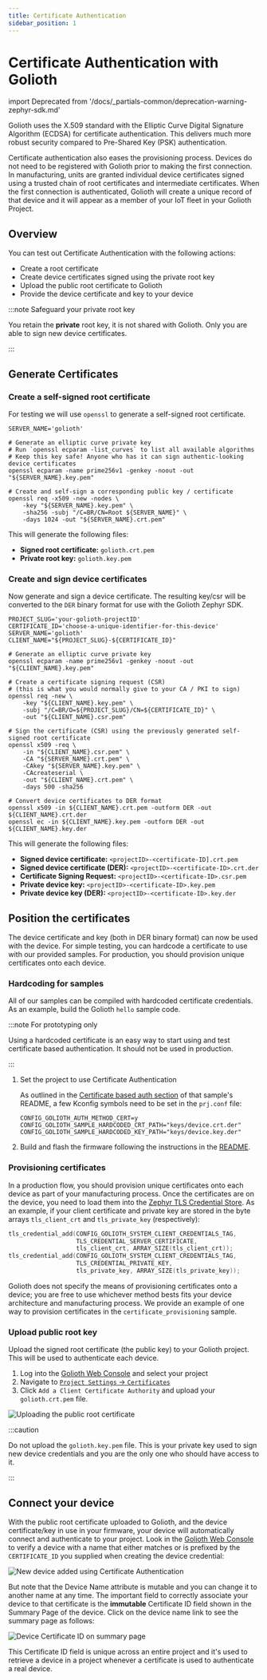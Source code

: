 ```yaml
---
title: Certificate Authentication
sidebar_position: 1
---
```


# Certificate Authentication with Golioth

import Deprecated from '/docs/_partials-common/deprecation-warning-zephyr-sdk.md'

<Deprecated/>

Golioth uses the X.509 standard with the Elliptic Curve Digital Signature
Algorithm (ECDSA) for certificate authentication. This delivers much more
robust security compared to Pre-Shared Key (PSK) authentication.

Certificate authentication also eases the provisioning process. Devices do not
need to be registered with Golioth prior to making the first connection. In
manufacturing, units are granted individual device certificates signed using a
trusted chain of root certificates and intermediate certificates. When the first
connection is authenticated, Golioth will create a unique record of that device
and it will appear as a member of your IoT fleet in your Golioth Project.

## Overview

You can test out Certificate Authentication with the following actions:

* Create a root certificate
* Create device certificates signed using the private root key
* Upload the public root certificate to Golioth
* Provide the device certificate and key to your device

:::note Safeguard your private root key

You retain the **private** root key, it is not shared with Golioth. Only you are
able to sign new device certificates.

:::

## Generate Certificates

### Create a self-signed root certificate

For testing we will use `openssl` to generate a self-signed root certificate.

```shell
SERVER_NAME='golioth'

# Generate an elliptic curve private key
# Run `openssl ecparam -list_curves` to list all available algorithms
# Keep this key safe! Anyone who has it can sign authentic-looking device certificates
openssl ecparam -name prime256v1 -genkey -noout -out "${SERVER_NAME}.key.pem"

# Create and self-sign a corresponding public key / certificate
openssl req -x509 -new -nodes \
    -key "${SERVER_NAME}.key.pem" \
    -sha256 -subj "/C=BR/CN=Root ${SERVER_NAME}" \
    -days 1024 -out "${SERVER_NAME}.crt.pem"
```

This will generate the following files:

* **Signed root certificate:** `golioth.crt.pem`
* **Private root key:** `golioth.key.pem`

### Create and sign device certificates

Now generate and sign a device certificate. The resulting key/csr will be
converted to the `DER` binary format for use with the Golioth Zephyr SDK.

```shell
PROJECT_SLUG='your-golioth-projectID'
CERTIFICATE_ID='choose-a-unique-identifier-for-this-device'
SERVER_NAME='golioth'
CLIENT_NAME="${PROJECT_SLUG}-${CERTIFICATE_ID}"

# Generate an elliptic curve private key
openssl ecparam -name prime256v1 -genkey -noout -out "${CLIENT_NAME}.key.pem"

# Create a certificate signing request (CSR)
# (this is what you would normally give to your CA / PKI to sign)
openssl req -new \
    -key "${CLIENT_NAME}.key.pem" \
    -subj "/C=BR/O=${PROJECT_SLUG}/CN=${CERTIFICATE_ID}" \
    -out "${CLIENT_NAME}.csr.pem"

# Sign the certificate (CSR) using the previously generated self-signed root certificate
openssl x509 -req \
    -in "${CLIENT_NAME}.csr.pem" \
    -CA "${SERVER_NAME}.crt.pem" \
    -CAkey "${SERVER_NAME}.key.pem" \
    -CAcreateserial \
    -out "${CLIENT_NAME}.crt.pem" \
    -days 500 -sha256

# Convert device certificates to DER format
openssl x509 -in ${CLIENT_NAME}.crt.pem -outform DER -out ${CLIENT_NAME}.crt.der
openssl ec -in ${CLIENT_NAME}.key.pem -outform DER -out ${CLIENT_NAME}.key.der
```

This will generate the following files:

* **Signed device certificate:** `<projectID>-<certificate-ID].crt.pem`
* **Signed device certificate (DER):** `<projectID>-<certificate-ID>.crt.der`
* **Certificate Signing Request:** `<projectID>-<certificate-ID>.csr.pem`
* **Private device key:** `<projectID>-<certificate-ID>.key.pem`
* **Private device key (DER):** `<projectID>-<certificate-ID>.key.der`

## Position the certificates

The device certificate and key (both in DER binary format) can now be used with
the device. For simple testing, you can hardcode a certificate to use with our
provided samples. For production, you should provision unique certificates onto each
device.

### Hardcoding for samples

All of our samples can be compiled with hardcoded certificate credentials. As an
example, build the Golioth `hello` sample code.

:::note For prototyping only

Using a hardcoded certificate is an easy way to start using and test
certificate based authentication. It should not be used in production.

:::

1. Set the project to use Certificate Authentication

    As outlined in the [Certificate based auth
    section](https://github.com/golioth/golioth-zephyr-sdk/tree/main/samples/hello#certificate-based-auth)
    of that sample's README, a few Kconfig symbols need to be set in the
    `prj.conf` file:

    ```
    CONFIG_GOLIOTH_AUTH_METHOD_CERT=y
    CONFIG_GOLIOTH_SAMPLE_HARDCODED_CRT_PATH="keys/device.crt.der"
    CONFIG_GOLIOTH_SAMPLE_HARDCODED_KEY_PATH="keys/device.key.der"
    ```
2. Build and flash the firmware following the instructions in the [README](https://github.com/golioth/golioth-zephyr-sdk/tree/main/samples/hello).

### Provisioning certificates

In a production flow, you should provision unique certificates onto each device as
part of your manufacturing process. Once the certificates are on the device, you
need to load them into the [Zephyr TLS Credential Store](https://docs.zephyrproject.org/apidoc/latest/group__tls__credentials.html). As an example, if your client certificate and private
key are stored in the byte arrays `tls_client_crt` and `tls_private_key` (respectively):

```C
tls_credential_add(CONFIG_GOLIOTH_SYSTEM_CLIENT_CREDENTIALS_TAG,
                   TLS_CREDENTIAL_SERVER_CERTIFICATE,
                   tls_client_crt, ARRAY_SIZE(tls_client_crt));
tls_credential_add(CONFIG_GOLIOTH_SYSTEM_CLIENT_CREDENTIALS_TAG,
                   TLS_CREDENTIAL_PRIVATE_KEY,
                   tls_private_key, ARRAY_SIZE(tls_private_key));
```

Golioth does not specify the means of provisioning certificates onto a device; you are
free to use whichever method bests fits your device architecture and manufacturing
process. We provide an example of one way to provision certificates in the
`certificate_provisioning` sample.

### Upload public root key

Upload the signed root certificate (the public key) to your Golioth project. This
will be used to authenticate each device.

1. Log into the [Golioth Web Console](https://console.golioth.io) and select
   your project
2. Navigate to [`Project Settings` &rarr;
   `Certificates`](https://console.golioth.io/project-settings/certificates)
3. Click `Add a Client Certificate Authority` and upload your `golioth.crt.pem`
   file.

![Uploading the public root certificate](../../assets/cert-auth-upload-public-key.jpg)

:::caution

Do not upload the `golioth.key.pem` file. This is your private key used to sign
new device credentials and you are the only one who should have access to it.

:::

## Connect your device

With the public root certificate uploaded to Golioth, and the device
certificate/key in use in your firmware, your device will automatically connect
and authenticate to your project. Look in the [Golioth Web
Console](https://console.golioth.io) to verify a device with a name that either matches or is prefixed by the `CERTIFICATE_ID` you supplied when creating the device credential:

![New device added using Certificate Authentication](../../assets/cert-auth-new-device-added.jpg)

But note that the Device Name attribute is mutable and you can change it to another name at any time. The important field to correctly associate your device to that certificate is the **immutable** Certificate ID field shown in the Summary Page of the device. Click on the device name link to see the summary page as follows:

![Device Certificate ID on summary page](../../assets/device-summary-certificate-id.jpg)

This Certificate ID field is unique across an entire project and it's used to retrieve a device in a project whenever a certificate is used to authenticate a real device.